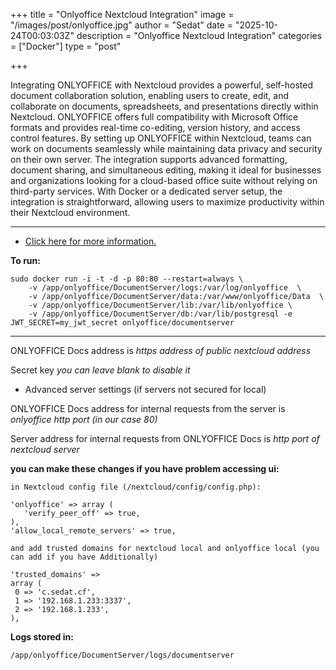 +++
title = "Onlyoffice Nextcloud Integration"
image = "/images/post/onlyoffice.jpg"
author = "Sedat"
date = "2025-10-24T00:03:03Z"
description = "Onlyoffice Nextcloud Integration"
categories = ["Docker"]
type = "post"

+++

Integrating ONLYOFFICE with Nextcloud provides a powerful, self-hosted document collaboration solution, enabling users to create, edit, and collaborate on documents, spreadsheets, and presentations directly within Nextcloud. ONLYOFFICE offers full compatibility with Microsoft Office formats and provides real-time co-editing, version history, and access control features. By setting up ONLYOFFICE within Nextcloud, teams can work on documents seamlessly while maintaining data privacy and security on their own server. The integration supports advanced formatting, document sharing, and simultaneous editing, making it ideal for businesses and organizations looking for a cloud-based office suite without relying on third-party services. With Docker or a dedicated server setup, the integration is straightforward, allowing users to maximize productivity within their Nextcloud environment.

***

- [Click here for more information.](https://helpcenter.onlyoffice.com/installation/docs-community-install-docker.aspx)

**To run:**

```
sudo docker run -i -t -d -p 80:80 --restart=always \
    -v /app/onlyoffice/DocumentServer/logs:/var/log/onlyoffice  \
    -v /app/onlyoffice/DocumentServer/data:/var/www/onlyoffice/Data  \
    -v /app/onlyoffice/DocumentServer/lib:/var/lib/onlyoffice \
    -v /app/onlyoffice/DocumentServer/db:/var/lib/postgresql -e JWT_SECRET=my_jwt_secret onlyoffice/documentserver
```

***

ONLYOFFICE Docs address is *https address of public nextcloud address*

Secret key *you can leave blank to disable it*

- Advanced server settings (if servers not secured for local)

ONLYOFFICE Docs address for internal requests from the server is *onlyoffice http port (in our case 80)*

Server address for internal requests from ONLYOFFICE Docs is *http port of nextcloud server*

**you can make these changes if you have problem accessing ui:**

```
in Nextcloud config file (/nextcloud/config/config.php):

'onlyoffice' => array (
   'verify_peer_off' => true,
),
'allow_local_remote_servers' => true,

and add trusted domains for nextcloud local and onlyoffice local (you can add if you have Additionally)

'trusted_domains' =>
array (
 0 => 'c.sedat.cf',
 1 => '192.168.1.233:3337',
 2 => '192.168.1.233',
),
```

__Logs stored in:__

`/app/onlyoffice/DocumentServer/logs/documentserver`
